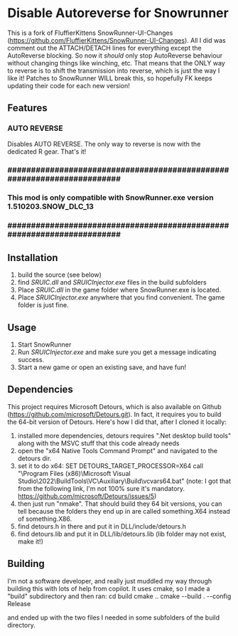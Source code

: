 # Disable Autoreverse for Snowrunner
This is a fork of FluffierKittens SnowRunner-UI-Changes (https://github.com/FluffierKittens/SnowRunner-UI-Changes). All I did was comment out the ATTACH/DETACH lines for everything except the AutoReverse blocking. So now it _should_ only stop AutoReverse behaviour without changing things like winching, etc. That means that the ONLY way to reverse is to shift the transmission into reverse, which is just the way I like it! Patches to SnowRunner WILL break this, so hopefully FK keeps updating their code for each new version!

## Features

### AUTO REVERSE
Disables AUTO REVERSE. The only way to reverse is now with the dedicated R gear. That's it!

### ####################################################################### ###
### This mod is only compatible with SnowRunner.exe version 1.510203.SNOW_DLC_13 ###
### ####################################################################### ###

## Installation
1. build the source (see below)
2. find  *SRUIC.dll* and *SRUICInjector.exe* files in the build subfolders
3. Place *SRUIC.dll* in the game folder where SnowRunner.exe is located. 
4. Place *SRUICInjector.exe* anywhere that you find convenient. The game folder is just fine.

## Usage
1. Start SnowRunner
2. Run *SRUICInjector.exe* and make sure you get a message indicating success. 
3. Start a new game or open an existing save, and have fun!

## Dependencies
This project requires Microsoft Detours, which is also available on Github (https://github.com/microsoft/Detours.git). In fact, it requires you to build the 64-bit version of Detours. Here's how I did that, after I cloned it locally:
1. installed more dependencies, detours requires ".Net desktop build tools" along with the MSVC stuff that this code already needs
2. open the "x64 Native Tools Command Prompt" and navigated to the detours dir.
3. set it to do x64:
SET DETOURS_TARGET_PROCESSOR=X64
call "\Program Files (x86)\Microsoft Visual Studio\2022\BuildTools\VC\Auxiliary\Build\vcvars64.bat"
(note: I got that from the following link, I'm not 100% sure it's mandatory. https://github.com/microsoft/Detours/issues/5)
4. then just run "nmake". That should build they 64 bit versions, you can tell because the folders they end up in are called something.X64 instead of something.X86.
5. find detours.h in there and put it in DLL/include/detours.h
6. find detours.lib and put it in DLL/lib/detours.lib (lib folder may not exist, make it!)

## Building
I'm not a software developer, and really just muddled my way through building this with lots of help from copilot. It uses cmake, so I made a "build" subdirectory and then ran:
cd build
cmake ..
cmake --build . --config Release

and ended up with the two files I needed in some subfolders of the build directory.
